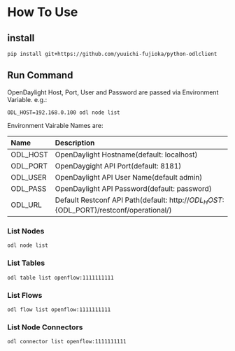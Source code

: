 # How To Use

## install

```
pip install git+https://github.com/yuuichi-fujioka/python-odlclient
```

## Run Command

OpenDaylight Host, Port, User and Password are passed via Environment Variable. e.g.:

```
ODL_HOST=192.168.0.100 odl node list
```

Environment Vairable Names are:

| Name     | Description                                                                              |
|:---------|:-----------------------------------------------------------------------------------------|
| ODL_HOST | OpenDaylight Hostname(default: localhost)                                                |
| ODL_PORT | OpenDaygight API Port(default: 8181)                                                     |
| ODL_USER | OpenDaylight API User Name(default admin)                                                |
| ODL_PASS | OpenDaylight API Password(default: password)                                             |
| ODL_URL  | Default Restconf API Path(default: http://${ODL_HOST}:${ODL_PORT}/restconf/operational/) |

### List Nodes

```
odl node list
```

### List Tables

```
odl table list openflow:1111111111
```

### List Flows

```
odl flow list openflow:1111111111
```

### List Node Connectors

```
odl connector list openflow:1111111111
```
